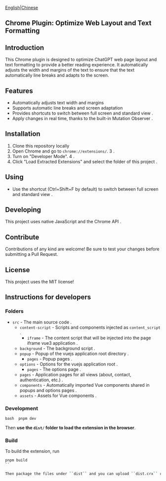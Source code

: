 [English](README_en.md)|[Chinese](README.md) 

## Chrome Plugin: Optimize Web Layout and Text Formatting 

## Introduction 

This Chrome plugin is designed to optimize ChatGPT web page layout and text formatting to provide a better reading experience. It automatically adjusts the width and margins of the text to ensure that the text automatically line breaks and adapts to the screen. 

## Features 

- Automatically adjusts text width and margins 
- Supports automatic line breaks and screen adaptation 
- Provides shortcuts to switch between full screen and standard view .
- Apply changes in real time, thanks to the built-in Mutation Observer .

## Installation 

1. Clone this repository locally 
2. Open Chrome and go to `chrome://extensions/`. 3 .
3. Turn on "Developer Mode". 4 .
4. Click "Load Extracted Extensions" and select the folder of this project .

## Using 

- Use the shortcut (Ctrl+Shift+F by default) to switch between full screen and standard view .

## Developing 

This project uses native JavaScript and the Chrome API .

## Contribute 

Contributions of any kind are welcome! Be sure to test your changes before submitting a Pull Request. 

## License 

This project uses the MIT license! 



## Instructions for developers 

### Folders 

- `src` - The main source code .
  - `content-script` - Scripts and components injected as `content_script` .
    - `iframe` - The content script that will be injected into the page iframe vue3 application .
  - `background` - The background script .
  - `popup` - Popup of the vuejs application root directory .
    - `pages` - Popup pages .
  - `options` - Options for the vuejs application root .
    - `pages` - The options page .
  - `pages` - Application pages for all views (about, contact, authentication, etc.) .
  - `components` - Automatically imported Vue components shared in popups and options pages .
  - `assets` - Assets for Vue components .

### Development 

``bash 
pnpm dev 
``

Then **use the ``dist/`` folder to load the extension in the browser**. 

### Build 

To build the extension, run 

```bash 
pnpm build 
``

Then package the files under ``dist`` and you can upload ``dist.crx`` or ``dist.xpi`` to the appropriate extension store .